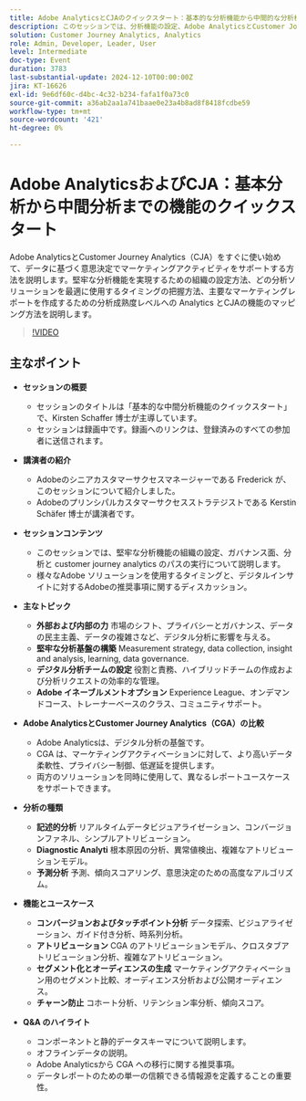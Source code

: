 ```yaml
---
title: Adobe AnalyticsとCJAのクイックスタート：基本的な分析機能から中間的な分析機能まで
description: このセッションでは、分析機能の設定、Adobe AnalyticsとCustomer Journey Analyticsの比較、マーケティングレポートの主な機能について説明しました。
solution: Customer Journey Analytics, Analytics
role: Admin, Developer, Leader, User
level: Intermediate
doc-type: Event
duration: 3783
last-substantial-update: 2024-12-10T00:00:00Z
jira: KT-16626
exl-id: 9e6df60c-d4bc-4c32-b234-fafa1f0a73c0
source-git-commit: a36ab2aa1a741baae0e23a4b8ad8f8418fcdbe59
workflow-type: tm+mt
source-wordcount: '421'
ht-degree: 0%

---
```


# Adobe AnalyticsおよびCJA：基本分析から中間分析までの機能のクイックスタート

Adobe AnalyticsとCustomer Journey Analytics（CJA）をすぐに使い始めて、データに基づく意思決定でマーケティングアクティビティをサポートする方法を説明します。堅牢な分析機能を実現するための組織の設定方法、どの分析ソリューションを最適に使用するタイミングの把握方法、主要なマーケティングレポートを作成するための分析成熟度レベルへの Analytics とCJAの機能のマッピング方法を説明します。

>[!VIDEO](https://video.tv.adobe.com/v/3440933/?learn=on&enablevpops)

## 主なポイント

* **セッションの概要**
   * セッションのタイトルは「基本的な中間分析機能のクイックスタート」で、Kirsten Schaffer 博士が主導しています。
   * セッションは録画中です。録画へのリンクは、登録済みのすべての参加者に送信されます。

* **講演者の紹介**
   * Adobeのシニアカスタマーサクセスマネージャーである Frederick が、このセッションについて紹介しました。
   * Adobeのプリンシパルカスタマーサクセスストラテジストである Kerstin Schäfer 博士が講演者です。

* **セッションコンテンツ**
   * このセッションでは、堅牢な分析機能の組織の設定、ガバナンス面、分析と customer journey analytics のパスの実行について説明します。
   * 様々なAdobe ソリューションを使用するタイミングと、デジタルインサイトに対するAdobeの推奨事項に関するディスカッション。

* **主なトピック**
   * **外部および内部の力** 市場のシフト、プライバシーとガバナンス、データの民主主義、データの複雑さなど、デジタル分析に影響を与える。
   * **堅牢な分析基盤の構築** Measurement strategy, data collection, insight and analysis, learning, data governance.
   * **デジタル分析チームの設定** 役割と責務、ハイブリッドチームの作成および分析リクエストの効率的な管理。
   * **Adobe イネーブルメントオプション** Experience League、オンデマンドコース、トレーナーベースのクラス、コミュニティサポート。

* **Adobe AnalyticsとCustomer Journey Analytics（CGA）の比較**
   * Adobe Analyticsは、デジタル分析の基盤です。
   * CGA は、マーケティングアクティベーションに対して、より高いデータ柔軟性、プライバシー制御、低遅延を提供します。
   * 両方のソリューションを同時に使用して、異なるレポートユースケースをサポートできます。

* **分析の種類**
   * **記述的分析** リアルタイムデータビジュアライゼーション、コンバージョンファネル、シンプルアトリビューション。
   * **Diagnostic Analyti** 根本原因の分析、異常値検出、複雑なアトリビューションモデル。
   * **予測分析** 予測、傾向スコアリング、意思決定のための高度なアルゴリズム。

* **機能とユースケース**
   * **コンバージョンおよびタッチポイント分析** データ探索、ビジュアライゼーション、ガイド付き分析、時系列分析。
   * **アトリビューション** CGA のアトリビューションモデル、クロスタブアトリビューション分析、複雑なアトリビューション。
   * **セグメント化とオーディエンスの生成** マーケティングアクティベーション用のセグメント比較、オーディエンス分析および公開オーディエンス。
   * **チャーン防止** コホート分析、リテンション率分析、傾向スコア。

* **Q&amp;A のハイライト**
   * コンポーネントと静的データスキーマについて説明します。
   * オフラインデータの説明。
   * Adobe Analyticsから CGA への移行に関する推奨事項。
   * データレポートのための単一の信頼できる情報源を定義することの重要性。
